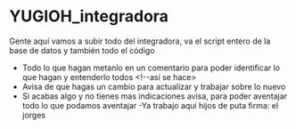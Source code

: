 # YUGIOH_integradora
Gente aquí vamos a subir todo del integradora, va el script entero de la base de datos y también todo el código
- Todo lo que hagan metanlo en un comentario para poder identificar lo que hagan y entenderlo todos <!--así se hace>
- Avisa de que hagas un cambio para actualizar y trabajar sobre lo nuevo
- Si acabas algo y no tienes mas indicaciones avisa, para poder aventajar todo lo que podamos aventajar
-Ya trabajo aqui hijos de puta firma: el jorges
